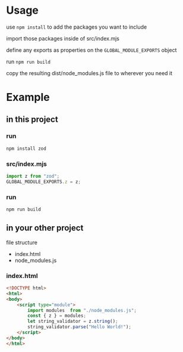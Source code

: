 # Usage

use `npm install` to add the packages you want to include

import those packages inside of src/index.mjs

define any exports as properties on the `GLOBAL_MODULE_EXPORTS` object

run `npm run build`

copy the resulting dist/node_modules.js file to wherever you need it

# Example

## in this project

### run

```bash
npm install zod
```

### src/index.mjs

```javascript
import z from "zod";
GLOBAL_MODULE_EXPORTS.z = z;
```

### run

```bash
npm run build
```

## in your other project

file structure
- index.html
- node_modules.js

### index.html

```html
<!DOCTYPE html>
<html>
<body>
    <script type="module">
        import modules  from "./node_modules.js";
        const { z } = modules;
        let string_validator = z.string();
        string_validator.parse("Hello World!");
    </script>
</body>
</html>
```